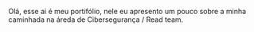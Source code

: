 Olá, esse ai é meu portifólio, nele eu apresento um pouco sobre a minha caminhada na áreda de Cibersegurança / Read team.
